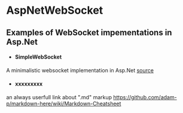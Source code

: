 # AspNetWebSocket
## Examples of WebSocket impementations in Asp.Net

* #### SimpleWebSocket
A minimalistic websocket implementation in Asp.Net
[source](https://code.msdn.microsoft.com/The-simple-WebSocket-4524921c/view/SourceCode#content)
  
* #### xxxxxxxxx




an always userfull link about ".md" markup
https://github.com/adam-p/markdown-here/wiki/Markdown-Cheatsheet 